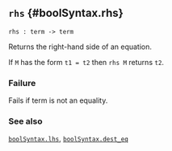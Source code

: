 ## `rhs` {#boolSyntax.rhs}


```
rhs : term -> term
```



Returns the right-hand side of an equation.


If `M` has the form `t1 = t2` then `rhs M` returns `t2`.

### Failure

Fails if term is not an equality.

### See also

[`boolSyntax.lhs`](#boolSyntax.lhs), [`boolSyntax.dest_eq`](#boolSyntax.dest_eq)

